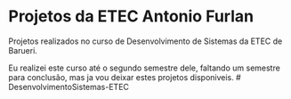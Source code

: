 # Projetos da ETEC Antonio Furlan



Projetos realizados no curso de Desenvolvimento de Sistemas da ETEC de Barueri.



Eu realizei este curso até o segundo semestre dele, faltando um semestre para conclusão, mas ja vou deixar estes projetos disponiveis.
#   D e s e n v o l v i m e n t o S i s t e m a s - E T E C  
 